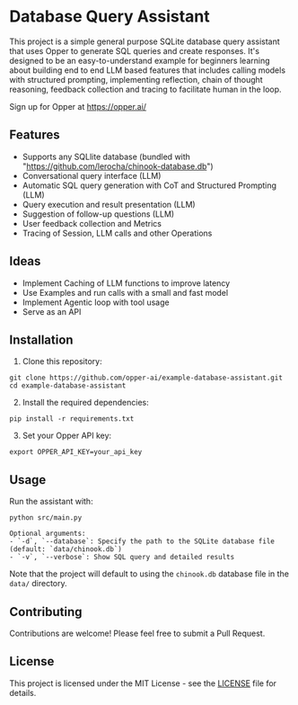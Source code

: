 # Database Query Assistant

This project is a simple general purpose SQLite database query assistant that uses Opper to generate SQL queries and create responses. It's designed to be an easy-to-understand example for beginners learning about building end to end LLM based features that includes calling models with structured prompting, implementing reflection, chain of thought reasoning, feedback collection and tracing to facilitate human in the loop.

Sign up for Opper at https://opper.ai/

## Features

- Supports any SQLlite database (bundled with "https://github.com/lerocha/chinook-database.db")
- Conversational query interface (LLM)
- Automatic SQL query generation with CoT and Structured Prompting (LLM)
- Query execution and result presentation (LLM)
- Suggestion of follow-up questions (LLM)
- User feedback collection and Metrics
- Tracing of Session, LLM calls and other Operations

## Ideas

* Implement Caching of LLM functions to improve latency
* Use Examples and run calls with a small and fast model
* Implement Agentic loop with tool usage
* Serve as an API
  
## Installation

1. Clone this repository:

```
git clone https://github.com/opper-ai/example-database-assistant.git
cd example-database-assistant
```

2. Install the required dependencies:
```
pip install -r requirements.txt
```

3. Set your Opper API key:

```
export OPPER_API_KEY=your_api_key
```

## Usage

Run the assistant with:

```
python src/main.py

Optional arguments:
- `-d`, `--database`: Specify the path to the SQLite database file (default: `data/chinook.db`)
- `-v`, `--verbose`: Show SQL query and detailed results
```

Note that the project will default to using the `chinook.db` database file in the `data/` directory.

## Contributing

Contributions are welcome! Please feel free to submit a Pull Request.

## License

This project is licensed under the MIT License - see the [LICENSE](LICENSE) file for details.
